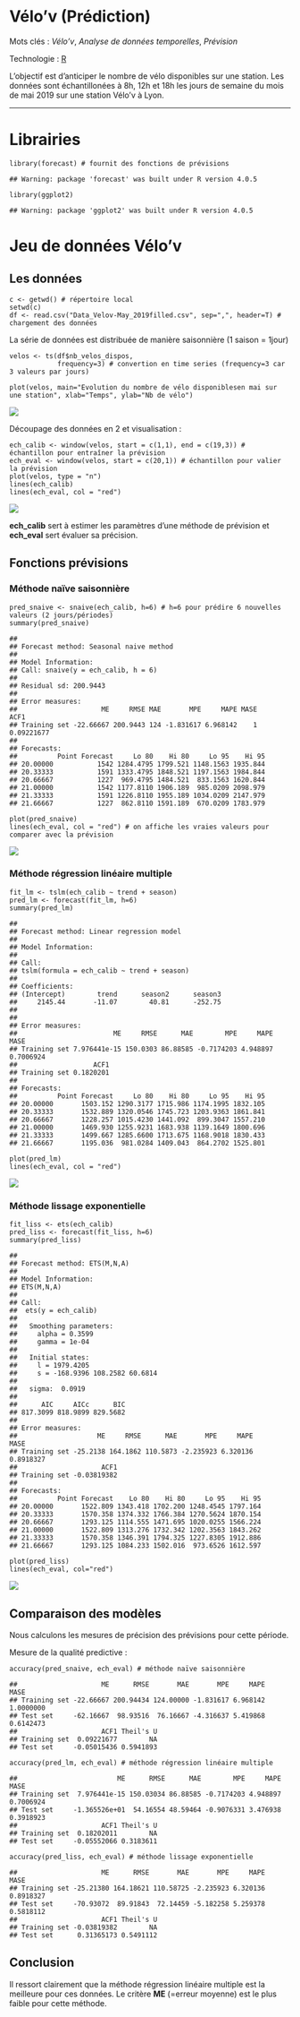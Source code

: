 Vélo’v (Prédiction)
===================

Mots clés : *Vélo’v*, *Analyse de données temporelles*, *Prévision*

Technologie : [R](https://rstudio.com/)

L’objectif est d’anticiper le nombre de vélo disponibles sur une
station. Les données sont échantillonées à 8h, 12h et 18h les jours de
semaine du mois de mai 2019 sur une station Vélo’v à Lyon.

------------------------------------------------------------------------

Librairies
==========

    library(forecast) # fournit des fonctions de prévisions

    ## Warning: package 'forecast' was built under R version 4.0.5

    library(ggplot2)

    ## Warning: package 'ggplot2' was built under R version 4.0.5

Jeu de données Vélo’v
=====================

Les données
-----------

    c <- getwd() # répertoire local
    setwd(c)
    df <- read.csv("Data_Velov-May_2019filled.csv", sep=",", header=T) # chargement des données

La série de données est distribuée de manière saisonnière (1 saison =
1jour)

    velos <- ts(df$nb_velos_dispos,
                frequency=3) # convertion en time series (frequency=3 car 3 valeurs par jours)

    plot(velos, main="Evolution du nombre de vélo disponiblesen mai sur une station", xlab="Temps", ylab="Nb de vélo")

![](velov_prediction_files/figure-markdown_strict/unnamed-chunk-3-1.png)

Découpage des données en 2 et visualisation :

    ech_calib <- window(velos, start = c(1,1), end = c(19,3)) # échantillon pour entraîner la prévision
    ech_eval <- window(velos, start = c(20,1)) # échantillon pour valier la prévision
    plot(velos, type = "n")
    lines(ech_calib)
    lines(ech_eval, col = "red")

![](velov_prediction_files/figure-markdown_strict/unnamed-chunk-4-1.png)

**ech\_calib** sert à estimer les paramètres d’une méthode de prévision
et **ech\_eval** sert évaluer sa précision.

Fonctions prévisions
--------------------

### Méthode naïve saisonnière

    pred_snaive <- snaive(ech_calib, h=6) # h=6 pour prédire 6 nouvelles valeurs (2 jours/périodes)
    summary(pred_snaive)

    ## 
    ## Forecast method: Seasonal naive method
    ## 
    ## Model Information:
    ## Call: snaive(y = ech_calib, h = 6) 
    ## 
    ## Residual sd: 200.9443 
    ## 
    ## Error measures:
    ##                     ME     RMSE MAE       MPE     MAPE MASE       ACF1
    ## Training set -22.66667 200.9443 124 -1.831617 6.968142    1 0.09221677
    ## 
    ## Forecasts:
    ##          Point Forecast     Lo 80    Hi 80     Lo 95    Hi 95
    ## 20.00000           1542 1284.4795 1799.521 1148.1563 1935.844
    ## 20.33333           1591 1333.4795 1848.521 1197.1563 1984.844
    ## 20.66667           1227  969.4795 1484.521  833.1563 1620.844
    ## 21.00000           1542 1177.8110 1906.189  985.0209 2098.979
    ## 21.33333           1591 1226.8110 1955.189 1034.0209 2147.979
    ## 21.66667           1227  862.8110 1591.189  670.0209 1783.979

    plot(pred_snaive)
    lines(ech_eval, col = "red") # on affiche les vraies valeurs pour comparer avec la prévision

![](velov_prediction_files/figure-markdown_strict/unnamed-chunk-5-1.png)

### Méthode régression linéaire multiple

    fit_lm <- tslm(ech_calib ~ trend + season)
    pred_lm <- forecast(fit_lm, h=6)
    summary(pred_lm)

    ## 
    ## Forecast method: Linear regression model
    ## 
    ## Model Information:
    ## 
    ## Call:
    ## tslm(formula = ech_calib ~ trend + season)
    ## 
    ## Coefficients:
    ## (Intercept)        trend      season2      season3  
    ##     2145.44       -11.07        40.81      -252.75  
    ## 
    ## 
    ## Error measures:
    ##                        ME     RMSE      MAE        MPE     MAPE      MASE
    ## Training set 7.976441e-15 150.0303 86.88585 -0.7174203 4.948897 0.7006924
    ##                   ACF1
    ## Training set 0.1820201
    ## 
    ## Forecasts:
    ##          Point Forecast     Lo 80    Hi 80     Lo 95    Hi 95
    ## 20.00000       1503.152 1290.3177 1715.986 1174.1995 1832.105
    ## 20.33333       1532.889 1320.0546 1745.723 1203.9363 1861.841
    ## 20.66667       1228.257 1015.4230 1441.092  899.3047 1557.210
    ## 21.00000       1469.930 1255.9231 1683.938 1139.1649 1800.696
    ## 21.33333       1499.667 1285.6600 1713.675 1168.9018 1830.433
    ## 21.66667       1195.036  981.0284 1409.043  864.2702 1525.801

    plot(pred_lm)
    lines(ech_eval, col = "red")

![](velov_prediction_files/figure-markdown_strict/unnamed-chunk-6-1.png)

### Méthode lissage exponentielle

    fit_liss <- ets(ech_calib)
    pred_liss <- forecast(fit_liss, h=6)
    summary(pred_liss)

    ## 
    ## Forecast method: ETS(M,N,A)
    ## 
    ## Model Information:
    ## ETS(M,N,A) 
    ## 
    ## Call:
    ##  ets(y = ech_calib) 
    ## 
    ##   Smoothing parameters:
    ##     alpha = 0.3599 
    ##     gamma = 1e-04 
    ## 
    ##   Initial states:
    ##     l = 1979.4205 
    ##     s = -168.9396 108.2582 60.6814
    ## 
    ##   sigma:  0.0919
    ## 
    ##      AIC     AICc      BIC 
    ## 817.3099 818.9899 829.5682 
    ## 
    ## Error measures:
    ##                    ME     RMSE      MAE       MPE     MAPE      MASE
    ## Training set -25.2138 164.1862 110.5873 -2.235923 6.320136 0.8918327
    ##                     ACF1
    ## Training set -0.03819382
    ## 
    ## Forecasts:
    ##          Point Forecast    Lo 80    Hi 80     Lo 95    Hi 95
    ## 20.00000       1522.809 1343.418 1702.200 1248.4545 1797.164
    ## 20.33333       1570.358 1374.332 1766.384 1270.5624 1870.154
    ## 20.66667       1293.125 1114.555 1471.695 1020.0255 1566.224
    ## 21.00000       1522.809 1313.276 1732.342 1202.3563 1843.262
    ## 21.33333       1570.358 1346.391 1794.325 1227.8305 1912.886
    ## 21.66667       1293.125 1084.233 1502.016  973.6526 1612.597

    plot(pred_liss)
    lines(ech_eval, col="red")

![](velov_prediction_files/figure-markdown_strict/unnamed-chunk-7-1.png)

Comparaison des modèles
-----------------------

Nous calculons les mesures de précision des prévisions pour cette
période.

Mesure de la qualité predictive :

    accuracy(pred_snaive, ech_eval) # méthode naïve saisonnière

    ##                     ME      RMSE       MAE       MPE     MAPE      MASE
    ## Training set -22.66667 200.94434 124.00000 -1.831617 6.968142 1.0000000
    ## Test set     -62.16667  98.93516  76.16667 -4.316637 5.419868 0.6142473
    ##                     ACF1 Theil's U
    ## Training set  0.09221677        NA
    ## Test set     -0.05015436 0.5941893

    accuracy(pred_lm, ech_eval) # méthode régression linéaire multiple

    ##                         ME      RMSE      MAE        MPE     MAPE      MASE
    ## Training set  7.976441e-15 150.03034 86.88585 -0.7174203 4.948897 0.7006924
    ## Test set     -1.365526e+01  54.16554 48.59464 -0.9076331 3.476938 0.3918923
    ##                     ACF1 Theil's U
    ## Training set  0.18202011        NA
    ## Test set     -0.05552066 0.3183611

    accuracy(pred_liss, ech_eval) # méthode lissage exponentielle

    ##                     ME      RMSE       MAE       MPE     MAPE      MASE
    ## Training set -25.21380 164.18621 110.58725 -2.235923 6.320136 0.8918327
    ## Test set     -70.93072  89.91843  72.14459 -5.182258 5.259378 0.5818112
    ##                     ACF1 Theil's U
    ## Training set -0.03819382        NA
    ## Test set      0.31365173 0.5491112

Conclusion
----------

Il ressort clairement que la méthode régression linéaire multiple est la
meilleure pour ces données. Le critère **ME** (=erreur moyenne) est le
plus faible pour cette méthode.
